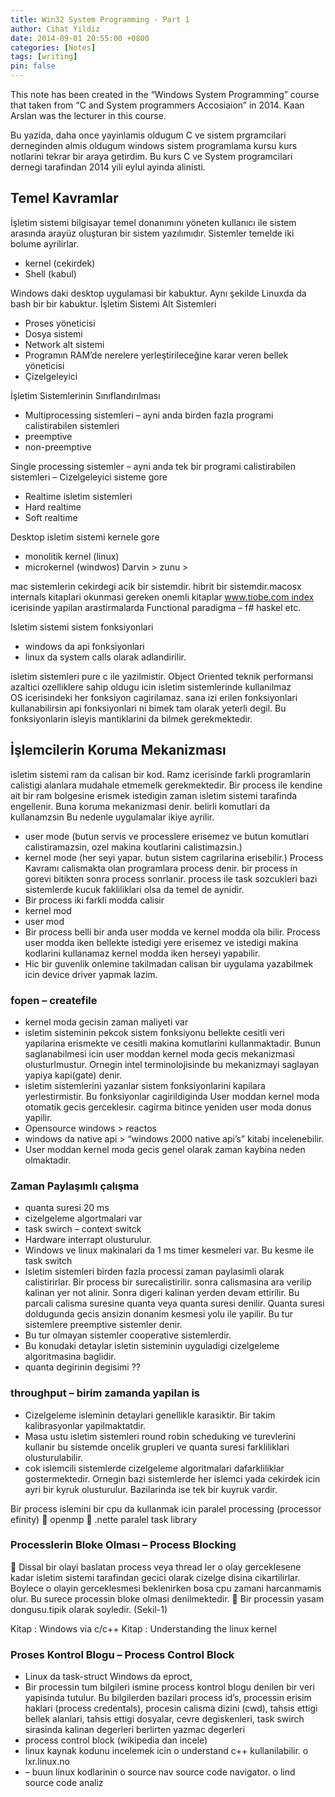 ```yaml
---
title: Win32 System Programming - Part 1
author: Cihat Yildiz
date: 2014-09-01 20:55:00 +0800
categories: [Notes]
tags: [writing]
pin: false
---
```


This note has been created in the “Windows System Programming” course that taken from “C and System programmers Accosiaion” in 2014. Kaan Arslan was the lecturer in this course.

Bu yazida, daha once yayinlamis oldugum C ve sistem prgramcilari derneginden almis oldugum windows sistem programlama kursu kurs notlarini tekrar bir araya getirdim. Bu kurs C ve System programcilari dernegi tarafindan 2014 yili eylul ayinda alinisti.

Temel Kavramlar
---------------

İşletim sistemi bilgisayar temel donanımını yöneten kullanıcı ile sistem arasında arayüz oluşturan bir sistem yazılımıdır. Sistemler temelde iki bolume ayrilirlar.

*   kernel (cekirdek)
*   Shell (kabul)

Windows daki desktop uygulamasi bir kabuktur. Aynı şekilde Linuxda da bash bir bir kabuktur. İşletim Sistemi Alt Sistemleri

*   Proses yöneticisi
*   Dosya sistemi
*   Network alt sistemi
*   Programın RAM’de nerelere yerleştirileceğine karar veren bellek yöneticisi
*   Çizelgeleyici

İşletim Sistemlerinin Sınıflandırılması

*   Multiprocessing sistemleri – ayni anda birden fazla programi calistirabilen sistemleri
*   preemptive
*   non-preemptive

Single processing sistemler – ayni anda tek bir programi calistirabilen sistemleri – Cizelgeleyici sisteme gore

*   Realtime isletim sistemleri
*   Hard realtime
*   Soft realtime

Desktop isletim sistemi kernele gore

*   monolitik kernel (linux)
*   microkernel (windwos) Darvin > zunu >

mac sistemlerin cekirdegi acik bir sistemdir. hibrit bir sistemdir.macosx internals kitaplari okunmasi gereken onemli kitaplar www.tiobe.com index icerisinde yapilan arastirmalarda Functional paradigma – f# haskel etc.

Isletim sistemi sistem fonksiyonlari

*   windows da api fonksiyonlari
*   linux da system calls olarak adlandirilir.

isletim sistemleri pure c ile yazilmistir. Object Oriented teknik performansi azaltici ozelliklere sahip oldugu icin isletim sistemlerinde kullanilmaz OS icerisindeki her fonksiyon cagirilamaz. sana izi erilen fonksiyonlari kullanabilirsin api fonksiyonlari ni bimek tam olarak yeterli degil. Bu fonksiyonlarin isleyis mantiklarini da bilmek gerekmektedir.

İşlemcilerin Koruma Mekanizması
-------------------------------

isletim sistemi ram da calisan bir kod. Ramz icerisinde farkli programlarin calistigi alanlara mudahale etmemelk gerekmektedir. Bir process ile kendine ait bir ram bolgesine erismek istedigin zaman isletim sistemi tarafinda engellenir. Buna koruma mekanizmasi denir. belirli komutlari da kullanamzsin Bu nedenle uygulamalar ikiye ayrilir.

*   user mode (butun servis ve processlere erisemez ve butun komutlari calistiramazsin, ozel makina koutlarini calistimazsin.)
*   kernel mode (her seyi yapar. butun sistem cagrilarina erisebilir.) Process Kavramı calismakta olan programlara process denir. bir process in gorevi bitikten sonra process sonrlanir. process ile task sozcukleri bazi sistemlerde kucuk fakliliklari olsa da temel de aynidir. 
*   Bir process iki farkli modda calisir
*   kernel mod
*   user mod
*   Bir process belli bir anda user modda ve kernel modda ola bilir. Process user modda iken bellekte istedigi yere erisemez ve istedigi makina kodlarini kullanamaz kernel modda iken herseyi yapabilir.
*   Hic bir guvenlik onlemine takilmadan calisan bir uygulama yazabilmek icin device driver yapmak lazim.

### fopen – createfile

*   kernel moda gecisin zaman maliyeti var
*   isletim sisteminin pekcok sistem fonksiyonu bellekte cesitli veri yapilarina erismekte ve cesitli makina komutlarini kullanmaktadir. Bunun saglanabilmesi icin user moddan kernel moda gecis mekanizmasi olusturlmustur. Ornegin intel terminolojisinde bu mekanizmayi saglayan yapiya kapi(gate) denir.
*   isletim sistemlerini yazanlar sistem fonksiyonlarini kapilara yerlestirmistir. Bu fonksiyonlar cagirildiginda User moddan kernel moda otomatik gecis gerceklesir. cagirma bitince yeniden user moda donus yapilir.
*   Opensource windows > reactos
*   windows da native api > “windows 2000 native api’s” kitabi incelenebilir.
*   User moddan kernel moda gecis genel olarak zaman kaybina neden olmaktadir.

### Zaman Paylaşımlı çalışma

*   quanta suresi 20 ms
*   cizelgeleme algortmalari var
*   task swirch – context switck
*   Hardware interrapt olusturulur.
*   Windows ve linux makinalari da 1 ms timer kesmeleri var. Bu kesme ile task switch
*   Isletim sistemleri birden fazla processi zaman paylasimli olarak calistirirlar. Bir process bir surecalistirilir. sonra calismasina ara verilip kalinan yer not alinir. Sonra digeri kalinan yerden devam ettirilir. Bu parcali calisma suresine quanta veya quanta suresi denilir. Quanta suresi doldugunda gecis ansizin donanim kesmesi yolu ile yapilir. Bu tur sistemlere preemptive sistemler denir.
*   Bu tur olmayan sistemler cooperative sistemlerdir.
*   Bu konudaki detaylar isletin sisteminin uyguladigi cizelgeleme algoritmasina baglidir.
*   quanta degirinin degisimi ??

### throughput – birim zamanda yapilan is

*   Cizelgeleme isleminin detaylari genellikle karasiktir. Bir takim kalibrasyonlar yapilmaktatdir.
*   Masa ustu isletim sistemleri round robin scheduking ve turevlerini kullanir bu sistemde oncelik grupleri ve quanta suresi farkliliklari olusturulabilir.
*   cok islemcili sistemlerde cizelgeleme algoritmalari dafarkliliklar gostermektedir. Ornegin bazi sistemlerde her islemci yada cekirdek icin ayri bir kyruk olusturulur. Bazilarinda ise tek bir kuyruk vardir.

Bir process islemini bir cpu da kullanmak icin paralel processing (processor efinity)  openmp  .nette paralel task library

### Processlerin Bloke Olması – Process Blocking

 Dissal bir olayi baslatan process veya thread ler o olay gerceklesene kadar isletim sistemi tarafindan gecici olarak cizelge disina cikartilirlar. Boylece o olayin gerceklesmesi beklenirken bosa cpu zamani harcanmamis olur. Bu surece processin bloke olmasi denilmektedir.  Bir processin yasam dongusu.tipik olarak soyledir. (Sekil-1)

Kitap : Windows via c/c++ Kitap : Understanding the linux kernel

### Proses Kontrol Blogu – Process Control Block

*   Linux da task-struct Windows da eproct,
*   Bir processin tum bilgileri ismine process kontrol blogu denilen bir veri yapisinda tutulur. Bu bilgilerden bazilari process id’s, processin erisim haklari (process credentals), procesin calisma dizini (cwd), tahsis ettigi bellek alanlari, tahsis ettigi dosyalar, cevre degiskenleri, task swirch sirasinda kalinan degerleri berlirten yazmac degerleri
*   process control block (wikipedia dan incele)
*   linux kaynak kodunu incelemek icin o understand c++ kullanilabilir. o lxr.linux.no
*   – buun linux kodlarinin o source nav source code navigator. o lind source code analiz